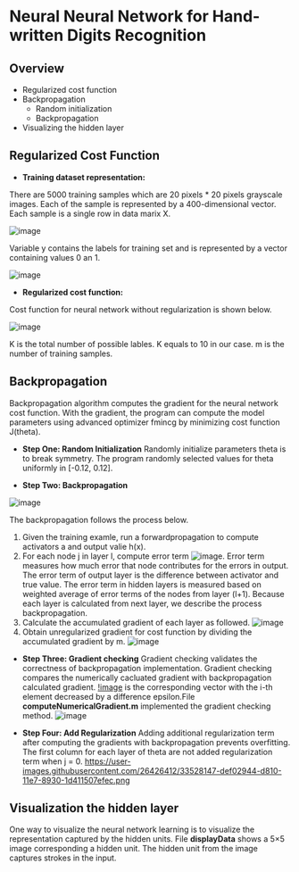 # Neural Neural Network for Hand-written Digits Recognition

## Overview 
* Regularized cost function
* Backpropagation
  * Random initialization
  * Backpropagation
* Visualizing the hidden layer 

## Regularized Cost Function 
* **Training dataset representation:**

There are 5000 training samples which are 20 pixels * 20 pixels grayscale images. Each of the sample is represented by a 400-dimensional vector. Each sample is a single row in data marix X. 

![image](https://user-images.githubusercontent.com/26426412/31362424-4ad02dbe-ad0d-11e7-8ba9-387849c3dc27.png)

Variable y contains the labels for training set and is represented by a vector containing values 0 an 1.

![image](https://user-images.githubusercontent.com/26426412/31362570-0c96cf52-ad0e-11e7-90b4-c4a33fde49c3.png)

* **Regularized cost function:**

Cost function for neural network without regularization is shown below. 

![image](https://user-images.githubusercontent.com/26426412/31362480-8e512c8c-ad0d-11e7-9ff8-a65a31125f4b.png)

K is the total number of possible lables. K equals to 10 in our case. m is the number of training samples.

## Backpropagation 
Backpropagation algorithm computes the gradient for the neural network cost function. With the gradient, the program can compute the model parameters using advanced optimizer fmincg by minimizing cost function J(theta). 

* **Step One: Random Initialization**
Randomly initialize parameters theta is to break symmetry. The program randomly selected values for theta uniformly in [-0.12, 0.12].

* **Step Two: Backpropagation**

![image](https://user-images.githubusercontent.com/26426412/33496897-c62a3832-d680-11e7-9dfc-3781185fab4f.png)

The backpropagation follows the process below.
1) Given the training examle, run a forwardpropagation to compute activators a and output valie h(x). 
2) For each node j in layer l, compute error term ![image](https://user-images.githubusercontent.com/26426412/33497101-873eaee0-d681-11e7-89b8-9a71c78dad45.png). Error term measures how much error that node contributes for the errors in output. 
The error term of output layer is the difference between activator and true value. The error term
in hidden layers is measured based on weighted average of error terms of the nodes from layer (l+1). Because each layer is calculated  from next layer, we describe the process backpropagation.
3) Calculate the accumulated gradient of each layer as followed. 
![image](https://user-images.githubusercontent.com/26426412/33497372-985997ac-d682-11e7-89c0-2a9fc8cf7bfb.png)
4) Obtain unregularized gradient for cost function by dividing the accumulated gradient by m. 
![image](https://user-images.githubusercontent.com/26426412/33497599-54e5f000-d683-11e7-8422-e31ea0a5df5e.png)

* **Step Three: Gradient checking**
Gradient checking validates the correctness of backpropagation implementation. Gradient checking compares the numerically cacluated gradient with backpropagation calculated gradient. [!image](https://user-images.githubusercontent.com/26426412/33528020-6f5496c0-d80f-11e7-8b29-b642db96232b.png) is the corresponding vector with the i-th element decreased by a difference epsilon.File **computeNumericalGradient.m** implemented the gradient checking method.
![image](https://user-images.githubusercontent.com/26426412/33497865-3b3ff2b2-d684-11e7-8097-692aac5b3dd5.png)

* **Step Four: Add Regularization**
Adding additional regularization term after computing the gradients with backpropagation prevents overfitting. The first column for each layer of theta are not added regularization term when j = 0. 
https://user-images.githubusercontent.com/26426412/33528147-def02944-d810-11e7-8930-1d411507efec.png

## Visualization the hidden layer
One way to visualize the neural network learning is to visualize the representation captured by the hidden units. File **displayData** shows a 5×5 image corresponding a hidden unit. The hidden unit from the image captures strokes in the input. 
